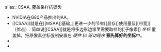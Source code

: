 alias:: CSAA, 覆盖采样抗锯齿

- NVIDIA在G80产品推出的AA。
- [[CSAA]]就是在[[MSAA]]基础上更进一步的节省[[显存]]使用量及[[带宽]]（优点）.
  简单说[[CSAA]]就是将多边形边缘里需要取样的[[子像素]] *坐标* 覆盖掉，把原像素坐标强制安置在 *硬件* 和 *驱动程序* **预先算好的坐标**中。
-
-